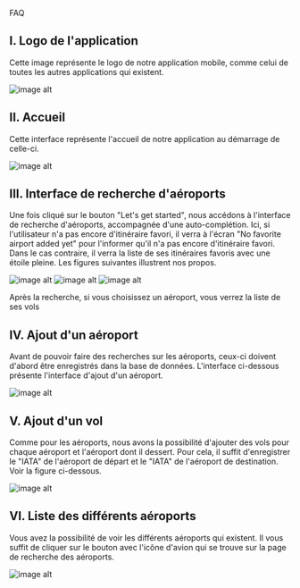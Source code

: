FAQ
## I. Logo de l'application
Cette image représente le logo de notre application mobile, comme celui de toutes les autres applications qui existent.

![image alt](https://github.com/KenneDany/FlightSearch/blob/main/PhoneAppearance.jpg?raw=true)

## II. Accueil
Cette interface représente l'accueil de notre application au démarrage de celle-ci.

![image alt](https://github.com/KenneDany/FlightSearch/blob/main/home.jpg?raw=true)

## III. Interface de recherche d'aéroports
Une fois cliqué sur le bouton "Let's get started", nous accédons à l'interface de recherche d'aéroports, accompagnée d'une auto-complétion. Ici, si l'utilisateur n'a pas encore d'itinéraire favori, il verra à l'écran "No favorite airport added yet" pour l'informer qu'il n'a pas encore d'itinéraire favori. Dans le cas contraire, il verra la liste de ses itinéraires favoris avec une étoile pleine. Les figures suivantes illustrent nos propos.

![image alt](https://github.com/KenneDany/FlightSearch/blob/main/SearchAiportNoResult.jpg?raw=true) ![image alt](https://github.com/KenneDany/FlightSearch/blob/main/Filter.jpg?raw=true)
![image alt](https://github.com/KenneDany/FlightSearch/blob/main/favoris.jpg?raw=true)

Après la recherche, si vous choisissez un aéroport, vous verrez la liste de ses vols

## IV. Ajout d'un aéroport
Avant de pouvoir faire des recherches sur les aéroports, ceux-ci doivent d'abord être enregistrés dans la base de données. L'interface ci-dessous présente l'interface d'ajout d'un aéroport.

![image alt](https://github.com/KenneDany/FlightSearch/blob/main/CreareAirport.jpg?raw=true)

## V. Ajout d'un vol
Comme pour les aéroports, nous avons la possibilité d'ajouter des vols pour chaque aéroport et l'aéroport dont il dessert. Pour cela, il suffit d'enregistrer le "IATA" de l'aéroport de départ et le "IATA" de l'aéroport de destination. Voir la figure ci-dessous.

![image alt](https://github.com/KenneDany/FlightSearch/blob/main/CreateFlight.jpg?raw=true)

## VI. Liste des différents aéroports
Vous avez la possibilité de voir les différents aéroports qui existent. Il vous suffit de cliquer sur le bouton avec l'icône d'avion qui se trouve sur la page de recherche des aéroports.

![image alt](https://github.com/KenneDany/FlightSearch/blob/main/Airport.jpg?raw=true)















